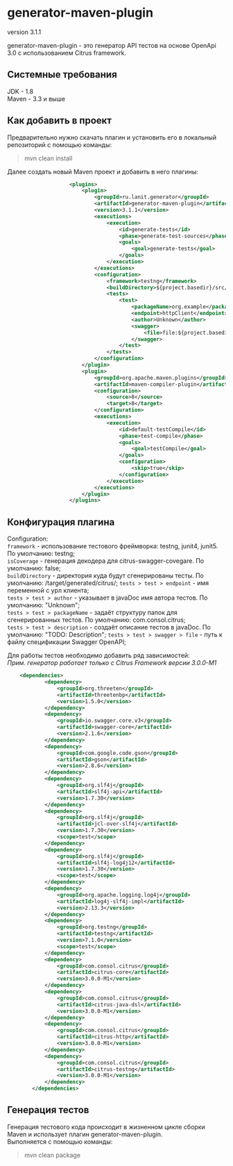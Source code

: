 # generator-maven-plugin
version 3.1.1

generator-maven-plugin - это генератор API тестов на основе OpenApi 3.0
с использованием Citrus framework.

Системные требования
--------------------
JDK - 1.8  
Maven - 3.3 и выше    

Как добавить в проект
--------------------
Предварительно нужно скачать плагин и установить его в локальный репозиторий с помощью команды:
>mvn clean install

Далее создать новый Maven проект и добавить в него плагины:
```xml
                    <plugins>
                        <plugin>
                            <groupId>ru.lanit.generator</groupId>
                            <artifactId>generator-maven-plugin</artifactId>
                            <version>3.1.1</version>
                            <executions>
                                <execution>
                                    <id>generate-tests</id>
                                    <phase>generate-test-sources</phase>
                                    <goals>
                                        <goal>generate-tests</goal>
                                    </goals>
                                </execution>
                            </executions>
                            <configuration>
                                <framework>testng</framework>
                                <buildDirectory>${project.basedir}/src/test</buildDirectory>
                                <tests>
                                    <test>
                                        <packageName>org.example</packageName>
                                        <endpoint>httpClient</endpoint>
                                        <author>Unknown</author>
                                        <swagger>
                                            <file>file:${project.basedir}\src\test\resources\petstore.json</file>
                                        </swagger>
                                    </test>
                                </tests>
                            </configuration>
                        </plugin>
                        <plugin>
                            <groupId>org.apache.maven.plugins</groupId>
                            <artifactId>maven-compiler-plugin</artifactId>
                            <configuration>
                                <source>8</source>
                                <target>8</target>
                            </configuration>
                            <executions>
                                <execution>
                                    <id>default-testCompile</id>
                                    <phase>test-compile</phase>
                                    <goals>
                                        <goal>testCompile</goal>
                                    </goals>
                                    <configuration>
                                        <skip>true</skip>
                                    </configuration>
                                </execution>
                            </executions>
                        </plugin>
                    </plugins>
```
Конфигурация плагина
-------------------- 
Configuration:  
`framework` - использование тестового фреймворка: testng, junit4, junit5. По умолчанию: testng;  
`isCoverage` - генерация декодера для citrus-swagger-covegare. По умолчанию: false;  
`buildDirectory` - директория куда будут сгенерированы тесты. По умолчанию: /target/generated/citrus/; 
`tests > test > endpoint` - имя переменной с урл клиента;  
`tests > test > author` - указывает в javaDoc имя автора тестов. По умолчанию: "Unknown";  
`tests > test > packageName` - задаёт структуру папок для сгенерированных тестов. По умолчанию: com.consol.citrus;  
`tests > test > description` - создаёт описание тестов в javaDoc. По умолчанию: "TODO: Description"; 
`tests > test > swagger > file` - путь к файлу спецификации Swagger OpenAPI;  

Для работы тестов необходимо добавить ряд зависимостей:  
*Прим. генератор работает только с Citrus Framework версии 3.0.0-M1*  
```xml
    <dependencies>
            <dependency>
                <groupId>org.threeten</groupId>
                <artifactId>threetenbp</artifactId>
                <version>1.5.0</version>
            </dependency>
            <dependency>
                <groupId>io.swagger.core.v3</groupId>
                <artifactId>swagger-core</artifactId>
                <version>2.1.6</version>
            </dependency>
            <dependency>
                <groupId>com.google.code.gson</groupId>
                <artifactId>gson</artifactId>
                <version>2.8.6</version>
            </dependency>
            <dependency>
                <groupId>org.slf4j</groupId>
                <artifactId>slf4j-api</artifactId>
                <version>1.7.30</version>
            </dependency>
            <dependency>
                <groupId>org.slf4j</groupId>
                <artifactId>jcl-over-slf4j</artifactId>
                <version>1.7.30</version>
                <scope>test</scope>
            </dependency>
            <dependency>
                <groupId>org.slf4j</groupId>
                <artifactId>slf4j-log4j12</artifactId>
                <version>1.7.30</version>
                <scope>test</scope>
            </dependency>
            <dependency>
                <groupId>org.apache.logging.log4j</groupId>
                <artifactId>log4j-slf4j-impl</artifactId>
                <version>2.13.3</version>
            </dependency>
            <dependency>
                <groupId>org.testng</groupId>
                <artifactId>testng</artifactId>
                <version>7.1.0</version>
                <scope>test</scope>
            </dependency>
            <dependency>
                <groupId>com.consol.citrus</groupId>
                <artifactId>citrus-core</artifactId>
                <version>3.0.0-M1</version>
            </dependency>
            <dependency>
                <groupId>com.consol.citrus</groupId>
                <artifactId>citrus-java-dsl</artifactId>
                <version>3.0.0-M1</version>
            </dependency>
            <dependency>
                <groupId>com.consol.citrus</groupId>
                <artifactId>citrus-http</artifactId>
                <version>3.0.0-M1</version>
            </dependency>
            <dependency>
                <groupId>com.consol.citrus</groupId>
                <artifactId>citrus-testng</artifactId>
                <version>3.0.0-M1</version>
            </dependency>
        </dependencies>
```

Генерация тестов
--------------------
Генерация тестового кода происходит в жизненном цикле сборки Maven и использует плагин generator-maven-plugin.  
Выполняется с помощью команды:
>mvn clean package
